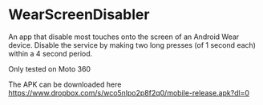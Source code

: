 # WearScreenDisabler
An app that disable most touches onto the screen of an Android Wear device. Disable the service by making two long presses (of 1 second each) within a 4 second period.

Only tested on Moto 360

The APK can be downloaded here
https://www.dropbox.com/s/wco5nlpo2p8f2q0/mobile-release.apk?dl=0
